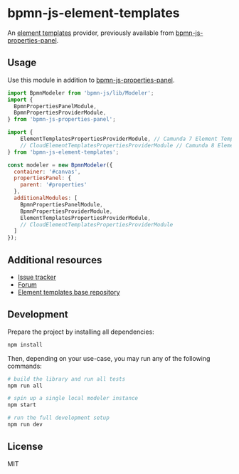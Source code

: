 # bpmn-js-element-templates

An [element templates](https://github.com/bpmn-io/element-templates) provider, previously available from [bpmn-js-properties-panel](https://github.com/bpmn-io/bpmn-js-properties-panel).

## Usage

Use this module in addition to [bpmn-js-properties-panel](https://github.com/bpmn-io/bpmn-js-properties-panel#usage).


```javascript
import BpmnModeler from 'bpmn-js/lib/Modeler';
import {
  BpmnPropertiesPanelModule,
  BpmnPropertiesProviderModule,
} from 'bpmn-js-properties-panel';

import {
    ElementTemplatesPropertiesProviderModule, // Camunda 7 Element Templates
    // CloudElementTemplatesPropertiesProviderModule // Camunda 8 Element Templates
} from 'bpmn-js-element-templates';

const modeler = new BpmnModeler({
  container: '#canvas',
  propertiesPanel: {
    parent: '#properties'
  },
  additionalModules: [
    BpmnPropertiesPanelModule,
    BpmnPropertiesProviderModule,
    ElementTemplatesPropertiesProviderModule,
    // CloudElementTemplatesPropertiesProviderModule
  ]
});
```

## Additional resources

* [Issue tracker](https://github.com/bpmn-io/bpmn-js-element-templates/issues)
* [Forum](https://forum.bpmn.io)
* [Element templates base repository](https://github.com/bpmn-io/element-templates)


## Development

Prepare the project by installing all dependencies:

```sh
npm install
```

Then, depending on your use-case, you may run any of the following commands:

```sh
# build the library and run all tests
npm run all

# spin up a single local modeler instance
npm start

# run the full development setup
npm run dev
```

## License

MIT
